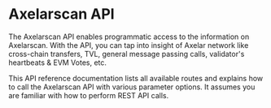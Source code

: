 # Axelarscan API

The Axelarscan API enables programmatic access to the information on Axelarscan. With the API, you can tap into insight of Axelar network like cross-chain transfers, TVL, general message passing calls, validator's heartbeats & EVM Votes, etc.

This API reference documentation lists all available routes and explains how to call the Axelarscan API with various parameter options. It assumes you are familiar with how to perform REST API calls.
